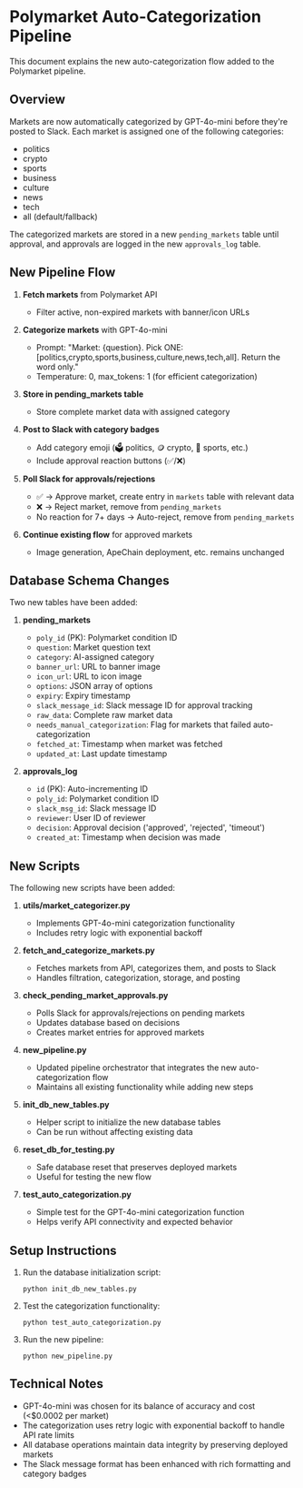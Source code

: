 # Polymarket Auto-Categorization Pipeline

This document explains the new auto-categorization flow added to the Polymarket pipeline.

## Overview

Markets are now automatically categorized by GPT-4o-mini before they're posted to Slack. Each market is assigned one of the following categories:
- politics
- crypto
- sports
- business
- culture
- news
- tech
- all (default/fallback)

The categorized markets are stored in a new `pending_markets` table until approval, and approvals are logged in the new `approvals_log` table.

## New Pipeline Flow

1. **Fetch markets** from Polymarket API
   - Filter active, non-expired markets with banner/icon URLs
   
2. **Categorize markets** with GPT-4o-mini
   - Prompt: "Market: {question}. Pick ONE: [politics,crypto,sports,business,culture,news,tech,all]. Return the word only."
   - Temperature: 0, max_tokens: 1 (for efficient categorization)
   
3. **Store in pending_markets table**
   - Store complete market data with assigned category
   
4. **Post to Slack with category badges**
   - Add category emoji (🗳️ politics, 🪙 crypto, 🏅 sports, etc.)
   - Include approval reaction buttons (✅/❌)
   
5. **Poll Slack for approvals/rejections**
   - ✅ → Approve market, create entry in `markets` table with relevant data
   - ❌ → Reject market, remove from `pending_markets`
   - No reaction for 7+ days → Auto-reject, remove from `pending_markets`
   
6. **Continue existing flow** for approved markets
   - Image generation, ApeChain deployment, etc. remains unchanged

## Database Schema Changes

Two new tables have been added:

1. **pending_markets**
   - `poly_id` (PK): Polymarket condition ID
   - `question`: Market question text
   - `category`: AI-assigned category
   - `banner_url`: URL to banner image
   - `icon_url`: URL to icon image
   - `options`: JSON array of options
   - `expiry`: Expiry timestamp
   - `slack_message_id`: Slack message ID for approval tracking
   - `raw_data`: Complete raw market data
   - `needs_manual_categorization`: Flag for markets that failed auto-categorization
   - `fetched_at`: Timestamp when market was fetched
   - `updated_at`: Last update timestamp

2. **approvals_log**
   - `id` (PK): Auto-incrementing ID
   - `poly_id`: Polymarket condition ID
   - `slack_msg_id`: Slack message ID
   - `reviewer`: User ID of reviewer
   - `decision`: Approval decision ('approved', 'rejected', 'timeout')
   - `created_at`: Timestamp when decision was made

## New Scripts

The following new scripts have been added:

1. **utils/market_categorizer.py**
   - Implements GPT-4o-mini categorization functionality
   - Includes retry logic with exponential backoff
   
2. **fetch_and_categorize_markets.py**
   - Fetches markets from API, categorizes them, and posts to Slack
   - Handles filtration, categorization, storage, and posting
   
3. **check_pending_market_approvals.py**
   - Polls Slack for approvals/rejections on pending markets
   - Updates database based on decisions
   - Creates market entries for approved markets
   
4. **new_pipeline.py**
   - Updated pipeline orchestrator that integrates the new auto-categorization flow
   - Maintains all existing functionality while adding new steps
   
5. **init_db_new_tables.py**
   - Helper script to initialize the new database tables
   - Can be run without affecting existing data
   
6. **reset_db_for_testing.py**
   - Safe database reset that preserves deployed markets
   - Useful for testing the new flow
   
7. **test_auto_categorization.py**
   - Simple test for the GPT-4o-mini categorization function
   - Helps verify API connectivity and expected behavior

## Setup Instructions

1. Run the database initialization script:
   ```
   python init_db_new_tables.py
   ```

2. Test the categorization functionality:
   ```
   python test_auto_categorization.py
   ```

3. Run the new pipeline:
   ```
   python new_pipeline.py
   ```

## Technical Notes

- GPT-4o-mini was chosen for its balance of accuracy and cost (<$0.0002 per market)
- The categorization uses retry logic with exponential backoff to handle API rate limits
- All database operations maintain data integrity by preserving deployed markets
- The Slack message format has been enhanced with rich formatting and category badges